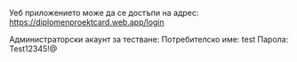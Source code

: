 Уеб приложението може да се достъпи на адрес:
https://diplomenproektcard.web.app/login

Администраторски акаунт за тестване:
Потребителско име: test
Парола: Test12345!@
